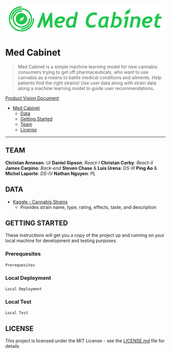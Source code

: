 <div align="center">
  <img src="https://github.com/bw-med-cabinet/DS-4/blob/master/img/med_cabinet.png"><br>
</div>

# Med Cabinet

>Med Cabinet is a simple machine learning model for new cannabis consumers trying to get off pharmaceuticals, who want to use cannabis as a means to battle medical conditions and ailments.
>Help patients find the right strains! Use user data along with strain data along a machine learning model to guide user recommendations.

[Product Vision Document](https://docs.google.com/document/d/17CFltRMijet83Ye8XgYAXo3bgdvJH_Z1zv5iqHWEDiI/edit#heading=h.egmppyfu0k8r)

* [Med Cabinet](#med-cabinet)
    * [Data](#data)
    * [Getting Started](#getting-started)
    * [Team](#team)
    * [License](#license)

---

## TEAM

**Christan Arneson**: *UI*
**Daniel Gipson**: *React-I*
**Christan Corby**: *React-II*
**James Carpino**: *Back-end*
**Steven Chase** & **Luis Urena**: *DS-III*
**Ping Ao** & **Michel Laporte**: *DS-IV*
**Nathan Nguyen**: *PL*

## DATA

* [Kaggle - Cannabis Strains](https://www.kaggle.com/kingburrito666/cannabis-strains)
    * Provides strain name, type, rating, effects, taste, and description

## GETTING STARTED

These instructions will get you a copy of the project up and running on your local machine for development and testing purposes.

### Prerequesites

```
Prerequesites
```

### Local Deployment

```
Local Deployment
```

### Local Test

```
Local Test
```

## LICENSE

This project is licensed under the MIT License - see the [LICENSE.md](https://github.com/bw-med-cabinet/DS-4/blob/master/README.md) file for details
